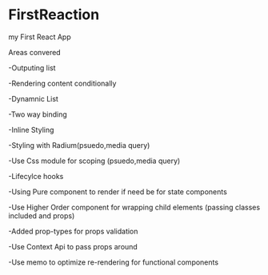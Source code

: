 # FirstReaction
my First React App

Areas convered

-Outputing list 

-Rendering content conditionally

-Dynamnic List 

-Two way binding 

-Inline Styling

-Styling with Radium(psuedo,media query)

-Use Css module for scoping (psuedo,media query)

-Lifecylce hooks

-Using Pure component to render if need be for state components

-Use Higher Order component for wrapping child elements (passing classes included and props)

-Added prop-types for props validation

-Use Context Api to pass props around

-Use memo to optimize re-rendering for functional components



